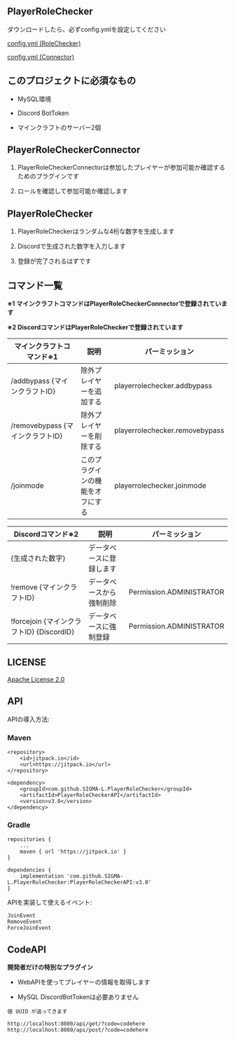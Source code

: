 ## PlayerRoleChecker

ダウンロードしたら、必ずconfig.ymlを設定してください 

[config.yml (RoleChecker)](https://github.com/SIGMA-L/PlayerRoleChecker/blob/main/PlayerRoleChecker/src/main/resources/config.yml)

[config.yml (Connector)](https://github.com/SIGMA-L/PlayerRoleChecker/blob/main/PlayerRoleCheckerConnector/src/main/resources/config.yml)

## このプロジェクトに必須なもの

- MySQL環境

- Discord BotToken

- マインクラフトのサーバー2個

## PlayerRoleCheckerConnector

1. PlayerRoleCheckerConnectorは参加したプレイヤーが参加可能か確認するためのプラグインです

2. ロールを確認して参加可能か確認します

## PlayerRoleChecker

1. PlayerRoleCheckerはランダムな4桁な数字を生成します

2. Discordで生成された数字を入力します

3. 登録が完了されるはずです


## コマンド一覧

**※1 マインクラフトコマンドはPlayerRoleCheckerConnectorで登録されています**

**※2 DiscordコマンドはPlayerRoleCheckerで登録されています**


| マインクラフトコマンド※1             | 説明               | パーミッション                        |
|---------------------------|------------------|--------------------------------|
| /addbypass {マインクラフトID}    | 除外プレイヤーを追加する     | playerrolechecker.addbypass    |
| /removebypass {マインクラフトID} | 除外プレイヤーを削除する     | playerrolechecker.removebypass |
| /joinmode                 | このプラグインの機能をオフにする | playerrolechecker.joinmode     |

| Discordコマンド※2                      | 説明           | パーミッション                  |
|------------------------------------|--------------|--------------------------|
| {生成された数字}                          | データベースに登録します |                          |
| !remove {マインクラフトID}                | データベースから強制削除 | Permission.ADMINISTRATOR |
| !forcejoin {マインクラフトID} {DiscordID} | データベースに強制登録  | Permission.ADMINISTRATOR |

## LICENSE

[Apache License 2.0](https://github.com/SIGMA-L/PlayerRoleChecker/blob/main/LICENSE)


## API

APIの導入方法:

### Maven
    <repository>
        <id>jitpack.io</id>
        <url>https://jitpack.io</url>
    </repository>

	<dependency>
	    <groupId>com.github.SIGMA-L.PlayerRoleChecker</groupId>
	    <artifactId>PlayerRoleCheckerAPI</artifactId>
	    <version>v3.0</version>
	</dependency>

### Gradle
    repositories {
        ...
        maven { url 'https://jitpack.io' }
    }

    dependencies {
        implementation 'com.github.SIGMA-L.PlayerRoleChecker:PlayerRoleCheckerAPI:v3.0'
	}

APIを実装して使えるイベント:
    
    JoinEvent
    RemoveEvent
    ForceJoinEvent

## CodeAPI

**開発者だけの特別なプラグイン**

- WebAPIを使ってプレイヤーの情報を取得します

- MySQL DiscordBotTokenは必要ありません

```
値 UUID が返ってきます

http://localhost:8080/api/get/?code=codehere
http://localhost:8080/api/post/?code=codehere
```
